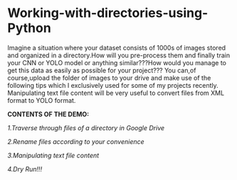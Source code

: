 # Working-with-directories-using-Python
Imagine a situation where your dataset consists of 1000s of images stored and organized in a directory.How will you pre-process them and finally train your CNN or YOLO model or anything similar???How would you manage to get this data as easily as possible for your project???  You can,of course,upload the folder of images to your drive and make use of the following tips which I exclusively used for some of my projects recently.  Manipulating text file content will be very useful to convert files from XML format to YOLO format.

**CONTENTS OF THE DEMO:**

*1.Traverse through files of a directory in Google Drive*

*2.Rename files according to your convenience*

*3.Manipulating text file content*

*4.Dry Run!!!*
